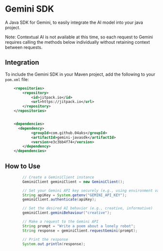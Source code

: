 # Gemini SDK
  A Java SDK for Gemini, to easily integrate the AI model into your java project.
  
  Note: Contextual AI is not available at this time, so each request to Gemini requires calling the methods below individually without retaining context between requests.

## Integration
To include the Gemini SDK in your Maven project, add the following to your `pom.xml` file:
```xml
    <repositories>
        <repository>
            <id>jitpack.io</id>
            <url>https://jitpack.io</url>
        </repository>
    </repositories>


    <dependencies>
      <dependency>
            <groupId>com.github.04aks</groupId>
            <artifactId>gemini-javasdk</artifactId>
            <version>e3c3bb4f74</version>
        </dependency>
    </dependencies>
```

## How to Use
```java
        // Create a GeminiClient instance
        GeminiClient geminiClient = new GeminiClient();

        // Set your Gemini API key securely (e.g., using environment variables)
        String apiKey = System.getenv("GEMINI_API_KEY");
        geminiClient.authenticate(apiKey);

        // Set the desired AI behavior (e.g., creative, informative)
        geminiClient.geminiBehaviour("creative");

        // Make a request to the Gemini API
        String prompt = "Write a poem about a lonely robot";
        String response = geminiClient.requestGemini(prompt);

        // Print the response
        System.out.println(response);

```



